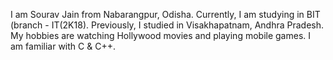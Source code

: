 I am Sourav Jain from Nabarangpur, Odisha. Currently, I am studying in BIT (branch - IT(2K18). Previously, I studied in Visakhapatnam, Andhra Pradesh.  My hobbies are watching Hollywood movies and playing mobile games. I am familiar with C & C++. 

